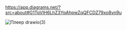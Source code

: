 https://app.diagrams.net/?src=about#G1TpVlH6LhZ3YpAhpwZqQFCDZ79xo8vn9u

![Плеер drawio(3)](https://github.com/SharovSa/DenisVLCPlayer/assets/116020011/bc80b903-44bc-407e-ab33-e85235f66f58)


